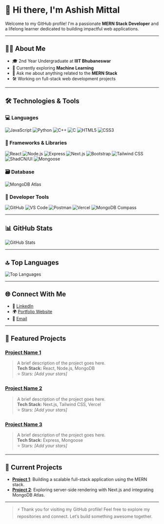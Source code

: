 # 👋 Hi there, I'm Ashish Mittal

Welcome to my GitHub profile! I'm a passionate **MERN Stack Developer** and a lifelong learner dedicated to building impactful web applications.

---

## 👨‍🎓 About Me

- 🎓 2nd Year Undergraduate at **IIIT Bhubaneswar**
- 🤖 Currently exploring **Machine Learning**
- 💬 Ask me about anything related to the **MERN Stack**
- 🛠️ Working on full-stack web development projects

---

## 🛠️ Technologies & Tools

### 💻 Languages
![JavaScript](https://img.shields.io/badge/JavaScript-1F7E5F?style=flat-square&logo=javascript&logoColor=ffffff)
![Python](https://img.shields.io/badge/Python-306998?style=flat-square&logo=python&logoColor=ffffff)
![C++](https://img.shields.io/badge/C++-00599C?style=flat-square&logo=c%2B%2B&logoColor=ffffff)
![C](https://img.shields.io/badge/C-555555?style=flat-square&logo=c&logoColor=ffffff)
![HTML5](https://img.shields.io/badge/HTML5-E34F26?style=flat-square&logo=html5&logoColor=ffffff)
![CSS3](https://img.shields.io/badge/CSS3-1572B6?style=flat-square&logo=css3&logoColor=ffffff)

### 🚀 Frameworks & Libraries
![React](https://img.shields.io/badge/React-61DAFB?style=flat-square&logo=react&logoColor=000000)
![Node.js](https://img.shields.io/badge/Node.js-339933?style=flat-square&logo=node.js&logoColor=ffffff)
![Express](https://img.shields.io/badge/Express-000000?style=flat-square&logo=express&logoColor=ffffff)
![Next.js](https://img.shields.io/badge/Next.js-000000?style=flat-square&logo=next.js&logoColor=ffffff)
![Bootstrap](https://img.shields.io/badge/Bootstrap-7952B3?style=flat-square&logo=bootstrap&logoColor=ffffff)
![Tailwind CSS](https://img.shields.io/badge/Tailwind_CSS-38B2AC?style=flat-square&logo=tailwind-css&logoColor=ffffff)
![ShadCN/UI](https://img.shields.io/badge/shadcn/ui-1E1E1E?style=flat-square&logoColor=ffffff)
![Mongoose](https://img.shields.io/badge/Mongoose-880000?style=flat-square&logo=mongoose&logoColor=ffffff)

### 🗃️ Database
![MongoDB Atlas](https://img.shields.io/badge/MongoDB_Atlas-47A248?style=flat-square&logo=mongodb&logoColor=ffffff)

### 🧰 Developer Tools
![GitHub](https://img.shields.io/badge/GitHub-181717?style=flat-square&logo=github&logoColor=ffffff)
![VS Code](https://img.shields.io/badge/VS_Code-0078D4?style=flat-square&logo=visual-studio-code&logoColor=ffffff)
![Postman](https://img.shields.io/badge/Postman-FF6C37?style=flat-square&logo=postman&logoColor=ffffff)
![Vercel](https://img.shields.io/badge/Vercel-000000?style=flat-square&logo=vercel&logoColor=ffffff)
![MongoDB Compass](https://img.shields.io/badge/MongoDB_Compass-47A248?style=flat-square&logo=mongodb&logoColor=ffffff)

---

## 📊 GitHub Stats

![GitHub Stats](https://github-readme-stats.vercel.app/api?username=aashish-mitt96&show_icons=true&count_private=true&hide=prs&theme=github_dark)

---

## 🔝 Top Languages

![Top Languages](https://github-readme-stats.vercel.app/api/top-langs/?username=aashish-mitt96&layout=compact&theme=github_dark)

---

## 🌐 Connect With Me

- 💼 [LinkedIn](https://www.linkedin.com/in/aashish-mitt96/)
- 🌍 [Portfolio Website](https://www.yourwebsite.com)
- 📧 [Email](mailto:aashish.mitt96@example.com)

---

## 🚀 Featured Projects

### [Project Name 1](https://github.com/aashish-mitt96/project-1)
> A brief description of the project goes here.  
> **Tech Stack:** React, Node.js, MongoDB  
> ⭐️ Stars: _[Add your stars]_

### [Project Name 2](https://github.com/aashish-mitt96/project-2)
> A brief description of the project goes here.  
> **Tech Stack:** Next.js, Tailwind CSS, Vercel  
> ⭐️ Stars: _[Add your stars]_

### [Project Name 3](https://github.com/aashish-mitt96/project-3)
> A brief description of the project goes here.  
> **Tech Stack:** Express, Mongoose  
> ⭐️ Stars: _[Add your stars]_

---

## 🧩 Current Projects

- **[Project 1](https://github.com/aashish-mitt96/project-1)**: Building a scalable full-stack application using the MERN stack.
- **[Project 2](https://github.com/aashish-mitt96/project-2)**: Exploring server-side rendering with Next.js and integrating MongoDB Atlas.

---

> ⚡ Thank you for visiting my GitHub profile! Feel free to explore my repositories and connect. Let’s build something awesome together.

